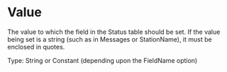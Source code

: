 # Value

The value to which the field in the Status table should be set. If the value being set is a string (such as in Messages or StationName), it must be enclosed in quotes.

Type: String or Constant (depending upon the FieldName option)
